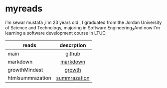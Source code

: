 
# myreads 

i'm sewar mustafa ,i'm 23 years old , I graduated from the Jordan University of Science and Technology, majoring in Software EngineeringوAnd now I'm learning a software development course in LTUC


| reads            |                              descrption                               |
| ---------------- | :-------------------------------------------------------------------: |
| main             |         [github]( https://sewar-web.github.io/Reading-note/main)          |
| markdown         |        [markdown]( https://sewar-web.github.io/Reading-note/markdown )        |
| growthMindest   |         [growth]( https://sewar-web.github.io/Reading-note/GrowthMindset)         |
| htmlsummrazation | [summrazation](https://sewar-web.github.io/Reading-note/summarization) |

